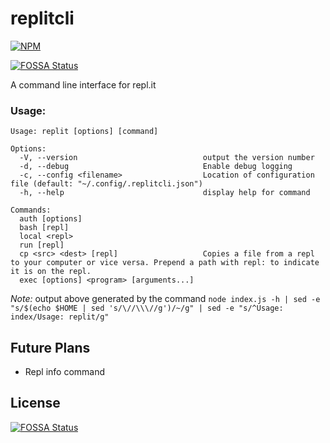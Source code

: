 # replitcli

[![NPM](https://nodei.co/npm/replit.png)](https://nodei.co/npm/replit/)

[![FOSSA Status](https://app.fossa.com/api/projects/git%2Bgithub.com%2FScoder12%2Freplitcli.svg?type=shield)](https://app.fossa.com/projects/git%2Bgithub.com%2FScoder12%2Freplitcli?ref=badge_shield)

A command line interface for repl.it

### Usage:

```
Usage: replit [options] [command]

Options:
  -V, --version                            output the version number
  -d, --debug                              Enable debug logging
  -c, --config <filename>                  Location of configuration file (default: "~/.config/.replitcli.json")
  -h, --help                               display help for command

Commands:
  auth [options]
  bash [repl]
  local <repl>
  run [repl]
  cp <src> <dest> [repl]                   Copies a file from a repl to your computer or vice versa. Prepend a path with repl: to indicate it is on the repl.
  exec [options] <program> [arguments...]
```

_Note:_ output above generated by the command `node index.js -h | sed -e "s/$(echo $HOME | sed 's/\//\\\//g')/~/g" | sed -e "s/^Usage: index/Usage: replit/g"`

## Future Plans

- Repl info command

## License

[![FOSSA Status](https://app.fossa.com/api/projects/git%2Bgithub.com%2FScoder12%2Freplitcli.svg?type=large)](https://app.fossa.com/projects/git%2Bgithub.com%2FScoder12%2Freplitcli?ref=badge_large)
